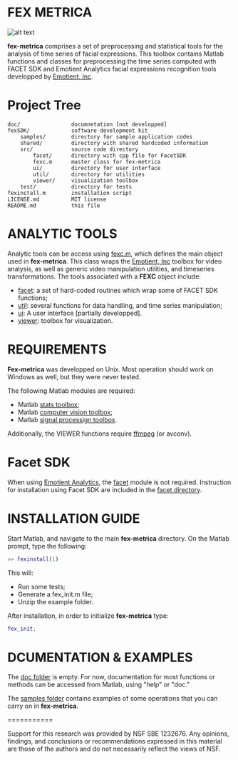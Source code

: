 FEX METRICA 
===========


![alt text](https://github.com/filipporss/fex-metrica/blob/master/manual/images/fexicon.jpg "Icon")

**fex-metrica** comprises a set of preprocessing and statistical tools for the analysis of time series of facial expressions. This toolbox contains Matlab functions and classes for preprocessing the time series computed with FACET SDK and Emotient Analytics facial expressions recognition tools developped by [Emotient, Inc](http://www.emotient.com).


Project Tree
========


    doc/                documnetation [not developped]
    fexSDK/             software development kit
        samples/        directory for sample application codes
        shared/         directory with shared hardcoded information
        src/            source code directory
            facet/      directory with cpp file for FacetSDK
            fexc.m      master class for fex-metrica
            ui/         directory for user interface
            util/       directory for utilities
            viewer/     visualization toolbox
        test/           directory for tests
    fexinstall.m        installation script
    LICENSE.md          MIT license
    README.md           this file


ANALYTIC TOOLS
===========


Analytic tools can be access using [fexc.m](fexSDK/src/fexc.m), which defines the main object used in **fex-metrica**. This class wraps the [Emotient, Inc](http://www.emotient.com) toolbox for video analysis, as well as generic video manipulation utilities, and timeseries transformations. The tools associated with a **FEXC** object include:

* [facet](fexSDK/src/facet/): a set of hard-coded routines which wrap some of FACET SDK functions;
* [util](fexSDK/src/util/): several functions for data handling, and time series manipulation;
* [ui](fexSDK/src/ui/): A user interface [partially developped].
* [viewer](fexSDK/src/viewer): toolbox for visualization.


REQUIREMENTS
===========


**Fex-metrica** was developped on Unix. Most operation should work on Windows as well, but they were never tested.

The following Matlab modules are required:

* Matlab [stats toolbox](http://www.mathworks.com/products/statistics/);
* Matlab [computer vision toolbox](http://www.mathworks.com/products/computer-vision/);
* Matlab [signal processign toolbox](http://www.mathworks.com/products/signal/).

Additionally, the VIEWER functions require [ffmpeg](https://www.ffmpeg.org) (or avconv).


Facet SDK
===========

When using [Emotient Analytics](http://www.emotient.com/products/emotient-analytics/), the [facet](fexSDK/src/facet/) module is not required. Instruction for installation using Facet SDK are included in the [facet directory](fexSDK/src/facet/).


INSTALLATION GUIDE
===========

Start Matlab, and navigate to the main **fex-metrica** directory. On the Matlab prompt, type the following:

```Matlab
>> fexinstall(1)
```

This will:

* Run some tests;
* Generate a fex_init.m file;
* Unzip the example folder.

After installation, in order to initialize **fex-metrica** type:


```Matlab
fex_init;
```

DCUMENTATION & EXAMPLES
===========


The [doc folder](doc) is empty. For now, documentation for most functions or methods can be accessed from Matlab, using "help" or "doc." 

The [samples folder](fexSDK/samples/README.md) contains examples of some operations that you can carry on in **fex-metrica**. 


===========

Support for this research was provided by NSF SBE 1232676. Any opinions, findings, and conclusions or recommendations expressed in this material are those of the authors and do not necessarily reflect the views of NSF.